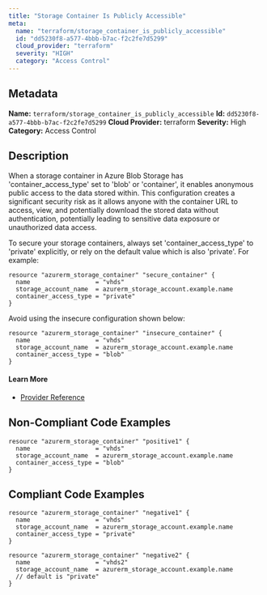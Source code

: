 ```yaml
---
title: "Storage Container Is Publicly Accessible"
meta:
  name: "terraform/storage_container_is_publicly_accessible"
  id: "dd5230f8-a577-4bbb-b7ac-f2c2fe7d5299"
  cloud_provider: "terraform"
  severity: "HIGH"
  category: "Access Control"
---
```

## Metadata
**Name:** `terraform/storage_container_is_publicly_accessible`
**Id:** `dd5230f8-a577-4bbb-b7ac-f2c2fe7d5299`
**Cloud Provider:** terraform
**Severity:** High
**Category:** Access Control
## Description
When a storage container in Azure Blob Storage has 'container_access_type' set to 'blob' or 'container', it enables anonymous public access to the data stored within. This configuration creates a significant security risk as it allows anyone with the container URL to access, view, and potentially download the stored data without authentication, potentially leading to sensitive data exposure or unauthorized data access.

To secure your storage containers, always set 'container_access_type' to 'private' explicitly, or rely on the default value which is also 'private'. For example:

```
resource "azurerm_storage_container" "secure_container" {
  name                  = "vhds"
  storage_account_name  = azurerm_storage_account.example.name
  container_access_type = "private"
}
```

Avoid using the insecure configuration shown below:

```
resource "azurerm_storage_container" "insecure_container" {
  name                  = "vhds"
  storage_account_name  = azurerm_storage_account.example.name
  container_access_type = "blob"
}
```

#### Learn More

 - [Provider Reference](https://registry.terraform.io/providers/hashicorp/azurerm/latest/docs/resources/storage_container#container_access_type)

## Non-Compliant Code Examples
```azure
resource "azurerm_storage_container" "positive1" {
  name                  = "vhds"
  storage_account_name  = azurerm_storage_account.example.name
  container_access_type = "blob"
}
```

## Compliant Code Examples
```azure
resource "azurerm_storage_container" "negative1" {
  name                  = "vhds"
  storage_account_name  = azurerm_storage_account.example.name
  container_access_type = "private"
}

resource "azurerm_storage_container" "negative2" {
  name                  = "vhds2"
  storage_account_name  = azurerm_storage_account.example.name
  // default is "private"
}
```